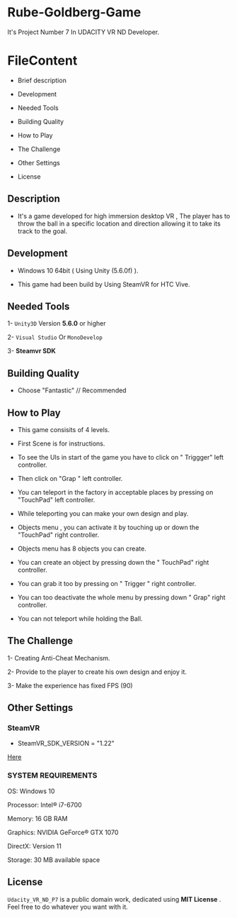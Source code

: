 # Rube-Goldberg-Game

It's Project Number 7 In UDACITY VR ND Developer.
# FileContent

* Brief description

* Development 

* Needed Tools

* Building Quality 

* How to Play

* The Challenge

* Other Settings

* License

## Description

* It's a game developed for high immersion desktop VR , The player has to throw the ball in a specific location and direction allowing it to take its track to the goal.

## Development 

* Windows 10 64bit ( Using Unity (5.6.0f) ).

* This game had been build by Using SteamVR for HTC Vive.

## Needed Tools

1- `Unity3D` Version **5.6.0** or higher

2- `Visual Studio` Or `MonoDevelop`

3- **Steamvr SDK**

## Building Quality

* Choose "Fantastic" // Recommended 

## How to Play

* This game consisits of 4 levels.

* First Scene is for instructions.

* To see the UIs in start of the game you have to click on " Triggger" left controller.

* Then click on "Grap " left controller.

* You can teleport in the factory in acceptable places by pressing on "TouchPad" left controller.

* While teleporting you can make your own design and play.

* Objects menu , you can activate it by touching up or down the "TouchPad" right controller.

* Objects menu has 8 objects you can create.

* You can create an object by pressing down the " TouchPad" right controller.

* You can grab it too by pressing on " Trigger " right controller. 

* You can too deactivate the whole menu by pressing down " Grap" right controller.

* You can not teleport while holding the Ball.

## The Challenge

1- Creating Anti-Cheat Mechanism.

2- Provide to the player to create his own design and enjoy it.

3- Make the experience has fixed FPS (90)

## Other Settings

### SteamVR 

* SteamVR_SDK_VERSION = "1.22"

[Here](https://www.assetstore.unity3d.com/en/#!/content/32647)

### SYSTEM REQUIREMENTS

OS: Windows 10

Processor: Intel® i7-6700

Memory: 16 GB RAM

Graphics: NVIDIA GeForce® GTX 1070 

DirectX: Version 11

Storage: 30 MB available space

## License

`Udacity_VR_ND_P7` is a public domain work, dedicated using **MIT License** . Feel free to do whatever you want with it.
